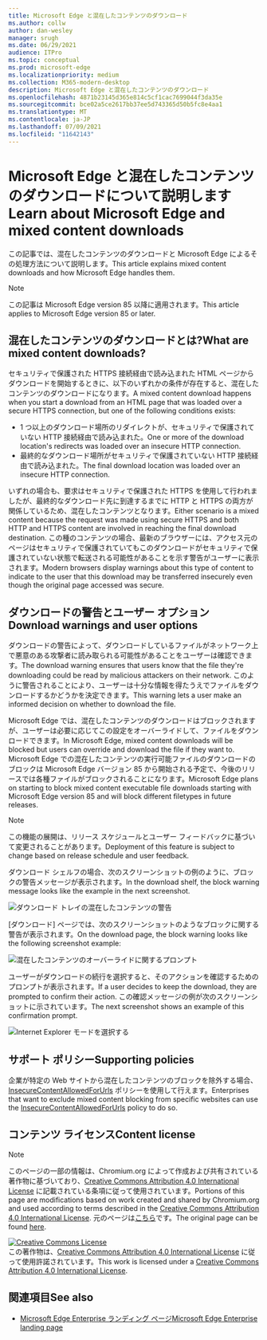 ```yaml
---
title: Microsoft Edge と混在したコンテンツのダウンロード
ms.author: collw
author: dan-wesley
manager: srugh
ms.date: 06/29/2021
audience: ITPro
ms.topic: conceptual
ms.prod: microsoft-edge
ms.localizationpriority: medium
ms.collection: M365-modern-desktop
description: Microsoft Edge と混在したコンテンツのダウンロード
ms.openlocfilehash: 4871b23145d365e814c5cf1cac7699044f3da35e
ms.sourcegitcommit: bce02a5ce2617bb37ee5d743365d50b5fc8e4aa1
ms.translationtype: MT
ms.contentlocale: ja-JP
ms.lasthandoff: 07/09/2021
ms.locfileid: "11642143"
---
```

# <a name="learn-about-microsoft-edge-and-mixed-content-downloads"></a><span data-ttu-id="7b442-103">Microsoft Edge と混在したコンテンツのダウンロードについて説明します</span><span class="sxs-lookup"><span data-stu-id="7b442-103">Learn about Microsoft Edge and mixed content downloads</span></span>

<span data-ttu-id="7b442-104">この記事では、混在したコンテンツのダウンロードと Microsoft Edge によるその処理方法について説明します。</span><span class="sxs-lookup"><span data-stu-id="7b442-104">This article explains mixed content downloads and how Microsoft Edge handles them.</span></span>

>[!NOTE]
><span data-ttu-id="7b442-105">この記事は Microsoft Edge version 85 以降に適用されます。</span><span class="sxs-lookup"><span data-stu-id="7b442-105">This article applies to Microsoft Edge version 85 or later.</span></span>

## <a name="what-are-mixed-content-downloads"></a><span data-ttu-id="7b442-106">混在したコンテンツのダウンロードとは?</span><span class="sxs-lookup"><span data-stu-id="7b442-106">What are mixed content downloads?</span></span>

<span data-ttu-id="7b442-107">セキュリティで保護された HTTPS 接続経由で読み込まれた HTML ページからダウンロードを開始するときに、以下のいずれかの条件が存在すると、混在したコンテンツのダウンロードになります。</span><span class="sxs-lookup"><span data-stu-id="7b442-107">A mixed content download happens when you start a download from an HTML page that was loaded over a secure HTTPS connection, but one of the following conditions exists:</span></span>

- <span data-ttu-id="7b442-108">1 つ以上のダウンロード場所のリダイレクトが、セキュリティで保護されていない HTTP 接続経由で読み込まれた。</span><span class="sxs-lookup"><span data-stu-id="7b442-108">One or more of the download location's redirects was loaded over an insecure HTTP connection.</span></span>
- <span data-ttu-id="7b442-109">最終的なダウンロード場所がセキュリティで保護されていない HTTP 接続経由で読み込まれた。</span><span class="sxs-lookup"><span data-stu-id="7b442-109">The final download location was loaded over an insecure HTTP connection.</span></span>

<span data-ttu-id="7b442-110">いずれの場合も、要求はセキュリティで保護された HTTPS を使用して行われましたが、最終的なダウンロード先に到達するまでに HTTP と HTTPS の両方が関係しているため、混在したコンテンツとなります。</span><span class="sxs-lookup"><span data-stu-id="7b442-110">Either scenario is a mixed content because the request was made using secure HTTPS and both HTTP and HTTPS content are involved in reaching the final download destination.</span></span> <span data-ttu-id="7b442-111">この種のコンテンツの場合、最新のブラウザーには、アクセス元のページはセキュリティで保護されていてもこのダウンロードがセキュリティで保護されていない状態で転送される可能性があることを示す警告がユーザーに表示されます。</span><span class="sxs-lookup"><span data-stu-id="7b442-111">Modern browsers display warnings about this type of content to indicate to the user that this download may be transferred insecurely even though the original page accessed was secure.</span></span>

## <a name="download-warnings-and-user-options"></a><span data-ttu-id="7b442-112">ダウンロードの警告とユーザー オプション</span><span class="sxs-lookup"><span data-stu-id="7b442-112">Download warnings and user options</span></span>

<span data-ttu-id="7b442-113">ダウンロードの警告によって、ダウンロードしているファイルがネットワーク上で悪意のある攻撃者に読み取られる可能性があることをユーザーは確認できます。</span><span class="sxs-lookup"><span data-stu-id="7b442-113">The download warning ensures that users know that the file they're downloading could be read by malicious attackers on their network.</span></span> <span data-ttu-id="7b442-114">このように警告されることにより、ユーザーは十分な情報を得たうえでファイルをダウンロードするかどうかを決定できます。</span><span class="sxs-lookup"><span data-stu-id="7b442-114">This warning lets a user make an informed decision on whether to download the file.</span></span>

<span data-ttu-id="7b442-115">Microsoft Edge では、混在したコンテンツのダウンロードはブロックされますが、ユーザーは必要に応じてこの設定をオーバーライドして、ファイルをダウンロードできます。</span><span class="sxs-lookup"><span data-stu-id="7b442-115">In Microsoft Edge, mixed content downloads will be blocked but users can override and download the file if they want to.</span></span> <span data-ttu-id="7b442-116">Microsoft Edge での混在したコンテンツの実行可能ファイルのダウンロードのブロックは Microsoft Edge バージョン 85 から開始される予定で、今後のリリースでは各種ファイルがブロックされることになります。</span><span class="sxs-lookup"><span data-stu-id="7b442-116">Microsoft Edge plans on starting to block mixed content executable file downloads starting with Microsoft Edge version 85 and will block different filetypes in future releases.</span></span>

> [!NOTE]
> <span data-ttu-id="7b442-117">この機能の展開は、リリース スケジュールとユーザー フィードバックに基づいて変更されることがあります。</span><span class="sxs-lookup"><span data-stu-id="7b442-117">Deployment of this feature is subject to change based on release schedule and user feedback.</span></span>

<!-- The schedule of the block for different filetypes is to be determined and may be impacted by usage data and user feedback. -->

<span data-ttu-id="7b442-118">ダウンロード シェルフの場合、次のスクリーンショットの例のように、ブロックの警告メッセージが表示されます。</span><span class="sxs-lookup"><span data-stu-id="7b442-118">In the download shelf, the block warning message looks like the example in the next screenshot.</span></span>

 ![ダウンロード トレイの混在したコンテンツの警告](./media/edge-learnmore-mixed-content-downloads/edge-mixed-content-download-tray-warning.png)

<span data-ttu-id="7b442-120">[ダウンロード] ページでは、次のスクリーンショットのようなブロックに関する警告が表示されます。</span><span class="sxs-lookup"><span data-stu-id="7b442-120">On the download page, the block warning looks like the following screenshot example:</span></span>

 ![混在したコンテンツのオーバーライドに関するプロンプト](./media/edge-learnmore-mixed-content-downloads/edge-mixed-content-download-page-warning.png)

<span data-ttu-id="7b442-122">ユーザーがダウンロードの続行を選択すると、そのアクションを確認するためのプロンプトが表示されます。</span><span class="sxs-lookup"><span data-stu-id="7b442-122">If a user decides to keep the download, they are prompted to confirm their action.</span></span> <span data-ttu-id="7b442-123">この確認メッセージの例が次のスクリーンショットに示されています。</span><span class="sxs-lookup"><span data-stu-id="7b442-123">The next screenshot shows an example of this confirmation prompt.</span></span>

 ![Internet Explorer モードを選択する](./media/edge-learnmore-mixed-content-downloads/edge-mixed-content-download-override.png)

## <a name="supporting-policies"></a><span data-ttu-id="7b442-125">サポート ポリシー</span><span class="sxs-lookup"><span data-stu-id="7b442-125">Supporting policies</span></span>

<span data-ttu-id="7b442-126">企業が特定の Web サイトから混在したコンテンツのブロックを除外する場合、[InsecureContentAllowedForUrls](./microsoft-edge-policies.md#insecurecontentallowedforurls) ポリシーを使用して行えます。</span><span class="sxs-lookup"><span data-stu-id="7b442-126">Enterprises that want to exclude mixed content blocking from specific websites can use the [InsecureContentAllowedForUrls](./microsoft-edge-policies.md#insecurecontentallowedforurls) policy to do so.</span></span>

## <a name="content-license"></a><span data-ttu-id="7b442-127">コンテンツ ライセンス</span><span class="sxs-lookup"><span data-stu-id="7b442-127">Content license</span></span>

> [!NOTE]
> <span data-ttu-id="7b442-128">このページの一部の情報は、Chromium.org によって作成および共有されている著作物に基づいており、[Creative Commons Attribution 4.0 International License](http://creativecommons.org/licenses/by/4.0/) に記載されている条項に従って使用されています。</span><span class="sxs-lookup"><span data-stu-id="7b442-128">Portions of this page are modifications based on work created and shared by Chromium.org and used according to terms described in the [Creative Commons Attribution 4.0 International License](http://creativecommons.org/licenses/by/4.0/).</span></span> <span data-ttu-id="7b442-129">元のページは[こちら](https://developers.google.com/web/fundamentals/security/prevent-mixed-content/what-is-mixed-content)です。</span><span class="sxs-lookup"><span data-stu-id="7b442-129">The original page can be found [here](https://developers.google.com/web/fundamentals/security/prevent-mixed-content/what-is-mixed-content).</span></span>
  
<a rel="license" href="http://creativecommons.org/licenses/by/4.0/"><img alt="Creative Commons License" style="border-width:0" src="https://i.creativecommons.org/l/by/4.0/88x31.png" /></a><br /><span data-ttu-id="7b442-130">この著作物は、<a rel="license" href="http://creativecommons.org/licenses/by/4.0/">Creative Commons Attribution 4.0 International License</a> に従って使用許諾されています。</span><span class="sxs-lookup"><span data-stu-id="7b442-130">This work is licensed under a <a rel="license" href="http://creativecommons.org/licenses/by/4.0/">Creative Commons Attribution 4.0 International License</a>.</span></span>

## <a name="see-also"></a><span data-ttu-id="7b442-131">関連項目</span><span class="sxs-lookup"><span data-stu-id="7b442-131">See also</span></span>

- [<span data-ttu-id="7b442-132">Microsoft Edge Enterprise ランディング ページ</span><span class="sxs-lookup"><span data-stu-id="7b442-132">Microsoft Edge Enterprise landing page</span></span>](https://aka.ms/EdgeEnterprise)